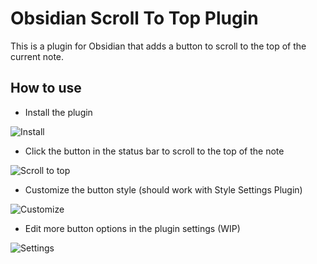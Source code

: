 # Obsidian Scroll To Top Plugin

This is a plugin for Obsidian that adds a button to scroll to the top of the current note.

## How to use

-  Install the plugin

![Install](https://cdn.staticaly.com/gh/cloudhao1999/image-hosting@master/image.21lz7ox3d5nk.webp)

- Click the button in the status bar to scroll to the top of the note

![Scroll to top](https://cdn.staticaly.com/gh/cloudhao1999/image-hosting@master/image.2yz8lr70uaw0.webp)

- Customize the button style (should work with Style Settings Plugin)

![Customize](https://cdn.staticaly.com/gh/cloudhao1999/image-hosting@master/image.3cyl4qzphk80.webp)

- Edit more button options in the plugin settings (WIP)

![Settings](https://cdn.staticaly.com/gh/cloudhao1999/image-hosting@master/image.3qbadlkn6y40.webp)

